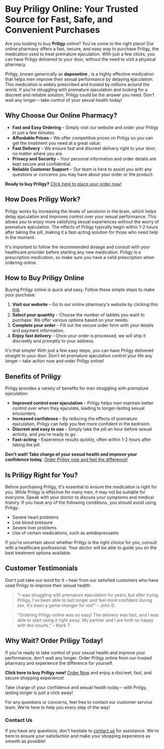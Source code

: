 # Buy Priligy Online: Your Trusted Source for Fast, Safe, and Convenient Purchases

Are you looking to buy **Priligy** online? You've come to the right place! Our online pharmacy offers a fast, secure, and easy way to purchase Priligy, the medication used to treat premature ejaculation. With just a few clicks, you can have Priligy delivered to your door, without the need to visit a physical pharmacy.

Priligy, known generically as **dapoxetine** , is a highly effective medication that helps men improve their sexual performance by delaying ejaculation. This medication is widely prescribed and trusted by millions around the world. If you're struggling with premature ejaculation and looking for a discreet and reliable solution, Priligy could be the answer you need. Don't wait any longer – take control of your sexual health today!

## Why Choose Our Online Pharmacy?

- **Fast and Easy Ordering** – Simply visit our website and order your Priligy in just a few minutes.
- **Affordable Prices** – We offer competitive prices on Priligy so you can get the treatment you need at a great value.
- **Fast Delivery** – We ensure fast and discreet delivery right to your door, no matter where you are.
- **Privacy and Security** – Your personal information and order details are kept secure and confidential.
- **Reliable Customer Support** – Our team is here to assist you with any questions or concerns you may have about your order or the product.

**Ready to buy Priligy?** [Click here to place your order now!](https://tinyurl.com/priligybestprice)

## How Does Priligy Work?

Priligy works by increasing the levels of serotonin in the brain, which helps delay ejaculation and improves control over your sexual performance. This allows you to enjoy more satisfying sexual experiences without the worry of premature ejaculation. The effects of Priligy typically begin within 1-2 hours after taking the pill, making it a fast-acting solution for those who need help in the moment.

It's important to follow the recommended dosage and consult with your healthcare provider before starting any new medication. Priligy is a prescription medication, so make sure you have a valid prescription when ordering online.

## How to Buy Priligy Online

Buying Priligy online is quick and easy. Follow these simple steps to make your purchase:

1. **Visit our website** – Go to our online pharmacy's website by clicking this [link](https://tinyurl.com/priligybestprice).
2. **Select your quantity** – Choose the number of tablets you want to purchase. We offer various options based on your needs.
3. **Complete your order** – Fill out the secure order form with your details and payment information.
4. **Enjoy fast delivery** – Once your order is processed, we will ship it discreetly and promptly to your address.

It's that simple! With just a few easy steps, you can have Priligy delivered straight to your door. Don’t let premature ejaculation control your life any longer – take action now and order Priligy online!

## Benefits of Priligy

Priligy provides a variety of benefits for men struggling with premature ejaculation:

- **Improved control over ejaculation** – Priligy helps men maintain better control over when they ejaculate, leading to longer-lasting sexual encounters.
- **Increased confidence** – By reducing the effects of premature ejaculation, Priligy can help you feel more confident in the bedroom.
- **Discreet and easy to use** – Simply take the pill an hour before sexual activity, and you're ready to go.
- **Fast-acting** – Experience results quickly, often within 1-2 hours after taking the pill.

**Don't wait! Take charge of your sexual health and improve your confidence today.** [Order Priligy now and feel the difference!](https://tinyurl.com/priligybestprice)

## Is Priligy Right for You?

Before purchasing Priligy, it's essential to ensure the medication is right for you. While Priligy is effective for many men, it may not be suitable for everyone. Speak with your doctor to discuss your symptoms and medical history. If you have any of the following conditions, you should avoid using Priligy:

- Severe heart problems
- Low blood pressure
- Severe liver problems
- Use of certain medications, such as antidepressants

If you're uncertain about whether Priligy is the right choice for you, consult with a healthcare professional. Your doctor will be able to guide you on the best treatment options available.

## Customer Testimonials

Don't just take our word for it – hear from our satisfied customers who have used Priligy to improve their sexual health:

> "I was struggling with premature ejaculation for years, but after trying Priligy, I've been able to last longer and feel more confident during sex. It’s been a game changer for me!" – John D.

> "Ordering Priligy online was so easy! The delivery was fast, and I was able to start using it right away. My partner and I are both so happy with the results." – Mark T.

## Why Wait? Order Priligy Today!

If you're ready to take control of your sexual health and improve your performance, don't wait any longer. Order Priligy online from our trusted pharmacy and experience the difference for yourself.

**Click here to buy Priligy now!** [Order Now](https://tinyurl.com/priligybestprice) and enjoy a discreet, fast, and secure shopping experience!

Take charge of your confidence and sexual health today – with Priligy, lasting longer is just a click away!

For any questions or concerns, feel free to contact our customer service team. We're here to help you every step of the way!

### Contact Us

If you have any questions, don't hesitate to [contact us](https://tinyurl.com/priligybestprice) for assistance. We're here to ensure your satisfaction and make your shopping experience as smooth as possible!
